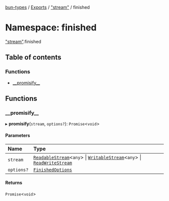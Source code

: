 [bun-types](https://oven-sh.github.io/bun-types/README.md) / [Exports](https://oven-sh.github.io/bun-types/modules.md) / ["stream"](https://oven-sh.github.io/bun-types/modules/stream_.md) / finished

# Namespace: finished

["stream"](https://oven-sh.github.io/bun-types/modules/stream_.md).finished

## Table of contents

### Functions

- [\_\_promisify\_\_](https://oven-sh.github.io/bun-types/modules/stream_.finished.md#__promisify__)

## Functions

### \_\_promisify\_\_

▸ **__promisify__**(`stream`, `options?`): `Promise`<`void`\>

#### Parameters

| Name | Type |
| :------ | :------ |
| `stream` | [`ReadableStream`](https://oven-sh.github.io/bun-types/modules.md#readablestream)<`any`\> \| [`WritableStream`](https://oven-sh.github.io/bun-types/modules.md#writablestream)<`any`\> \| [`ReadWriteStream`](https://oven-sh.github.io/bun-types/interfaces/ReadWriteStream.md) |
| `options?` | [`FinishedOptions`](https://oven-sh.github.io/bun-types/interfaces/stream_.FinishedOptions.md) |

#### Returns

`Promise`<`void`\>
